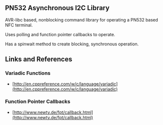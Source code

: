 ## PN532 Asynchronous I2C Library

AVR-libc based, nonblocking command library for operating a PN532 based NFC terminal.

Uses polling and function pointer callbacks to operate.

Has a spinwait method to create blocking, synchronous operation.

## Links and References

### Variadic Functions

* [http://en.cppreference.com/w/c/language/variadic](http://en.cppreference.com/w/c/language/variadic)

### Function Pointer Callbacks

* [http://www.newty.de/fpt/callback.html](http://www.newty.de/fpt/callback.html)

